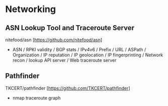 # Networking

## ASN Lookup Tool and Traceroute Server

nitefood/asn [https://github.com/nitefood/asn]

* ASN / RPKI validity / BGP stats / IPv4v6 / Prefix / URL / ASPath / Organization / IP reputation / IP geolocation / IP fingerprinting / Network recon / lookup API server / Web traceroute server

## Pathfinder

TKCERT/pathfinder [https://github.com/TKCERT/pathfinder]

* nmap traceroute graph

